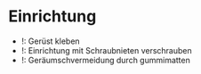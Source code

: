# Einrichtung

- !: Gerüst kleben
- !: Einrichtung mit Schraubnieten verschrauben
- !: Geräumschvermeidung durch gummimatten
